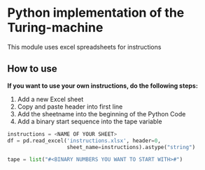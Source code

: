 # Python implementation of the Turing-machine

This module uses excel spreadsheets for instructions

## How to use
**If you want to use your own instructions, do the following steps:**

1. Add a new Excel sheet
2. Copy and paste header into first line
3. Add the sheetname into the beginning of the Python Code
4. Add a binary start sequence into the tape variable

``` py
instructions = <NAME OF YOUR SHEET>
df = pd.read_excel('instructions.xlsx', header=0,
                   sheet_name=instructions).astype("string")

tape = list("#<BINARY NUMBERS YOU WANT TO START WITH>#")
```
